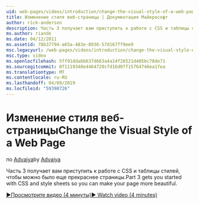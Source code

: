 ```yaml
---
uid: web-pages/videos/introduction/change-the-visual-style-of-a-web-page
title: Изменение стиля веб-страницы | Документация Майкрософт
author: rick-anderson
description: Часть 3 получает вам приступить к работе с CSS и таблицы стилей, чтобы можно было еще прекраснее страницы.
ms.author: riande
ms.date: 04/12/2011
ms.assetid: 78b37794-a65a-483e-8936-57d167ff9ee9
msc.legacyurl: /web-pages/videos/introduction/change-the-visual-style-of-a-web-page
msc.type: video
ms.openlocfilehash: 5ff91ddabb637d663a4a14f26521d405bc78de71
ms.sourcegitcommit: 0f1119340e4464720cfd16d0ff15764746ea1fea
ms.translationtype: MT
ms.contentlocale: ru-RU
ms.lasthandoff: 04/09/2019
ms.locfileid: "59398726"
---
```

# <a name="change-the-visual-style-of-a-web-page"></a><span data-ttu-id="e1595-103">Изменение стиля веб-страницы</span><span class="sxs-lookup"><span data-stu-id="e1595-103">Change the Visual Style of a Web Page</span></span>

<span data-ttu-id="e1595-104">по [Advaiya](https://twitter.com/Advaiyasolns)</span><span class="sxs-lookup"><span data-stu-id="e1595-104">by [Advaiya](https://twitter.com/Advaiyasolns)</span></span>

<span data-ttu-id="e1595-105">Часть 3 получает вам приступить к работе с CSS и таблицы стилей, чтобы можно было еще прекраснее страницы.</span><span class="sxs-lookup"><span data-stu-id="e1595-105">Part 3 gets you started with CSS and style sheets so you can make your page more beautiful.</span></span>

[<span data-ttu-id="e1595-106">&#9654;Просмотрите видео (4 минуты)</span><span class="sxs-lookup"><span data-stu-id="e1595-106">&#9654; Watch video (4 minutes)</span></span>](https://channel9.msdn.com/Blogs/ASP-NET-Site-Videos/change-the-visual-style-of-a-web-page)
